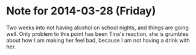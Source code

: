 # Note for 2014-03-28 (Friday)

Two weeks into not having alcohol on school nights, and things are going well. Only problem to this point has been Tina's reaction, she is grumbles about how I am making her feel bad, because I am not having a drink with her.
